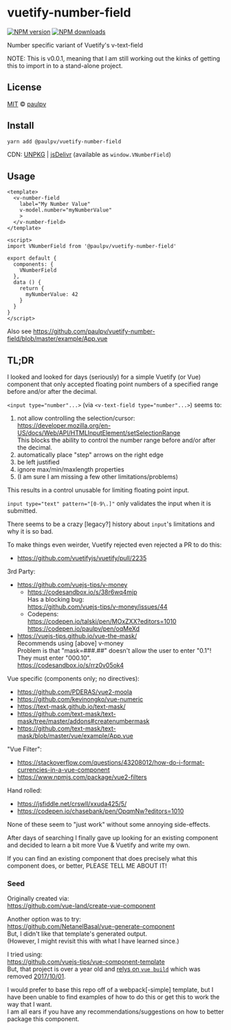# vuetify-number-field

[![NPM version](https://img.shields.io/npm/v/vuetify-number-field.svg?style=flat)](https://npmjs.com/package/vuetify-number-field) [![NPM downloads](https://img.shields.io/npm/dm/vuetify-number-field.svg?style=flat)](https://npmjs.com/package/vuetify-number-field)

Number specific variant of Vuetify's v-text-field

NOTE: This is v0.0.1, meaning that I am still working out the kinks of getting this to import in to a stand-alone project.

## License

[MIT](https://github.com/paulpv/vuetify-number-field/blob/master/LICENSE.md) &copy; [paulpv](https://github.com/paulpv/)

## Install

```bash
yarn add @paulpv/vuetify-number-field
```

CDN: [UNPKG](https://unpkg.com/@paulpv/vuetify-number-field) | [jsDelivr](https://www.jsdelivr.com/package/npm/@paulpv/vuetify-number-field) (available as `window.VNumberField`)

## Usage

```vue
<template>
  <v-number-field
    label="My Number Value"
    v-model.number="myNumberValue"
    >
  </v-number-field>
</template>

<script>
import VNumberField from '@paulpv/vuetify-number-field'

export default {
  components: {
    VNumberField
  },
  data () {
    return {
      myNumberValue: 42
    }
  }
}
</script>
```

Also see https://github.com/paulpv/vuetify-number-field/blob/master/example/App.vue

## TL;DR

I looked and looked for days (seriously) for a simple Vuetify (or Vue) component that only accepted floating point numbers of a specified range before and/or after the decimal.

`<input type="number"...>` (via `<v-text-field type="number"...>`) seems to:

1) not allow controlling the selection/cursor:  
https://developer.mozilla.org/en-US/docs/Web/API/HTMLInputElement/setSelectionRange  
This blocks the ability to control the number range before and/or after the decimal.
2) automatically place "step" arrows on the right edge
3) be left justified
4) ignore max/min/maxlength properties
5) (I am sure I am missing a few other limitations/problems)

This results in a control unusable for limiting floating point input.

`input type="text" pattern="[0-9\.]"` only validates the input when it is submitted.

There seems to be a crazy [legacy?] history about `input`'s limitations and why it is so bad.

To make things even weirder, Vuetify rejected even rejected a PR to do this:
* https://github.com/vuetifyjs/vuetify/pull/2235

3rd Party:
* https://github.com/vuejs-tips/v-money
  * https://codesandbox.io/s/38r6wq4mjp  
    Has a blocking bug:  
    https://github.com/vuejs-tips/v-money/issues/44
  * Codepens:  
    https://codepen.io/talski/pen/MOxZXX?editors=1010  
    https://codepen.io/paulpv/pen/oqMeXd  
* https://vuejs-tips.github.io/vue-the-mask/  
  Recommends using [above] v-money  
  Problem is that "mask=###.##" doesn't allow the user to enter "0.1"! They must enter "000.10".  
  https://codesandbox.io/s/rrz0v05ok4  

Vue specific (components only; no directives):
* https://github.com/PDERAS/vue2-moola
* https://github.com/kevinongko/vue-numeric
* https://text-mask.github.io/text-mask/
* https://github.com/text-mask/text-mask/tree/master/addons#createnumbermask
* https://github.com/text-mask/text-mask/blob/master/vue/example/App.vue

"Vue Filter":
* https://stackoverflow.com/questions/43208012/how-do-i-format-currencies-in-a-vue-component
* https://www.npmjs.com/package/vue2-filters

Hand rolled:
* https://jsfiddle.net/crswll/xxuda425/5/
* https://codepen.io/chasebank/pen/OpqmNw?editors=1010

None of these seem to "just work" without some annoying side-effects.

After days of searching I finally gave up looking for an existing component and decided to learn a bit more Vue & Vuetify and write my own.

If you can find an existing component that does precisely what this component does, or better, PLEASE TELL ME ABOUT IT!

### Seed

Originally created via:  
https://github.com/vue-land/create-vue-component

Another option was to try:  
https://github.com/NetanelBasal/vue-generate-component  
But, I didn't like that template's generated output.  
(However, I might revisit this with what I have learned since.)

I tried using:  
https://github.com/vuejs-tips/vue-component-template  
But, that project is over a year old and [relys on `vue build`](https://github.com/vuejs-tips/vue-component-template/blob/master/template/package.json) which was removed [2017/10/01](https://github.com/vuejs/vue-cli/commit/ad2b1917b0986ac1c77c55ea91d3fe9ed8ad0388).

I would prefer to base this repo off of a webpack[-simple] template, but I have been unable to find examples of how to do this or get this to work the way that I want.  
I am all ears if you have any recommendations/suggestions on how to better package this component.
